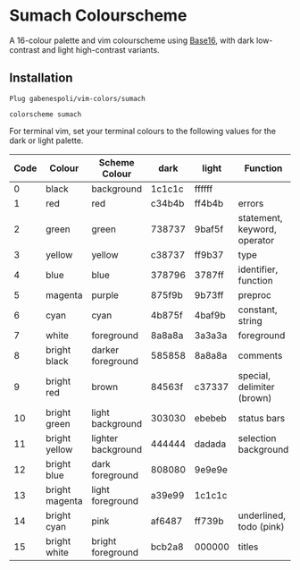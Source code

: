 # Sumach Colourscheme

A 16-colour palette and vim colourscheme using [Base16](https://github.com/chriskempson/base16), with dark low-contrast and light high-contrast variants.

## Installation

`Plug gabenespoli/vim-colors/sumach`

`colorscheme sumach`

For terminal vim, set your terminal colours to the following values for the dark or light palette.

| Code | Colour         | Scheme Colour      | dark   | light  | Function                     |
| ---- | -------------- | -----------------  | ------ | ------ | ---------------------------- |
| 0    | black          | background         | 1c1c1c | ffffff |                              |
| 1    | red            | red                | c34b4b | ff4b4b | errors                       |
| 2    | green          | green              | 738737 | 9baf5f | statement, keyword, operator |
| 3    | yellow         | yellow             | c38737 | ff9b37 | type                         |
| 4    | blue           | blue               | 378796 | 3787ff | identifier, function         |
| 5    | magenta        | purple             | 875f9b | 9b73ff | preproc                      |
| 6    | cyan           | cyan               | 4b875f | 4baf9b | constant, string             |
| 7    | white          | foreground         | 8a8a8a | 3a3a3a | foreground                   |
| 8    | bright black   | darker foreground  | 585858 | 8a8a8a | comments                     |
| 9    | bright red     | brown              | 84563f | c37337 | special, delimiter (brown)   |
| 10   | bright green   | light background   | 303030 | ebebeb | status bars                  |
| 11   | bright yellow  | lighter background | 444444 | dadada | selection background         |
| 12   | bright blue    | dark foreground    | 808080 | 9e9e9e |                              |
| 13   | bright magenta | light foreground   | a39e99 | 1c1c1c |                              |
| 14   | bright cyan    | pink               | af6487 | ff739b | underlined, todo (pink)      |
| 15   | bright white   | bright foreground  | bcb2a8 | 000000 | titles                       |

